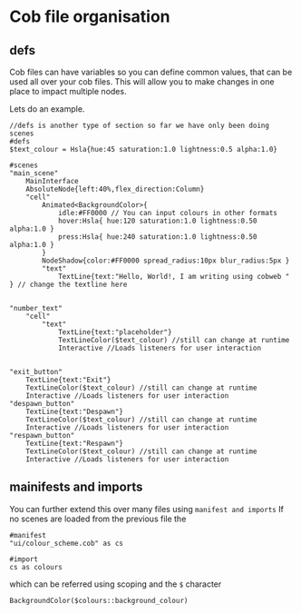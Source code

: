 # Cob file organisation

## defs

Cob files can have variables so you can define common values, that can be used all over your cob files.
This will allow you to make changes in one place to impact multiple nodes.

Lets do an example.

```
//defs is another type of section so far we have only been doing scenes
#defs
$text_colour = Hsla{hue:45 saturation:1.0 lightness:0.5 alpha:1.0}

#scenes
"main_scene"
    MainInterface
    AbsoluteNode{left:40%,flex_direction:Column}
    "cell"
        Animated<BackgroundColor>{
            idle:#FF0000 // You can input colours in other formats
            hover:Hsla{ hue:120 saturation:1.0 lightness:0.50 alpha:1.0 }
            press:Hsla{ hue:240 saturation:1.0 lightness:0.50 alpha:1.0 }
        }
        NodeShadow{color:#FF0000 spread_radius:10px blur_radius:5px }
        "text"
            TextLine{text:"Hello, World!, I am writing using cobweb "  } // change the textline here


"number_text"
    "cell"
        "text"
            TextLine{text:"placeholder"}
            TextLineColor($text_colour) //still can change at runtime
            Interactive //Loads listeners for user interaction


"exit_button"
    TextLine{text:"Exit"}
    TextLineColor($text_colour) //still can change at runtime
    Interactive //Loads listeners for user interaction
"despawn_button"
    TextLine{text:"Despawn"}
    TextLineColor($text_colour) //still can change at runtime
    Interactive //Loads listeners for user interaction
"respawn_button"
    TextLine{text:"Respawn"}
    TextLineColor($text_colour) //still can change at runtime
    Interactive //Loads listeners for user interaction
```

## mainifests and imports

You can further extend this over many files using `manifest and imports`
If no scenes are loaded from the previous file the

```
#manifest
"ui/colour_scheme.cob" as cs

#import
cs as colours
```

which can be referred using scoping and the `$` character

```
BackgroundColor($colours::background_colour)
```


